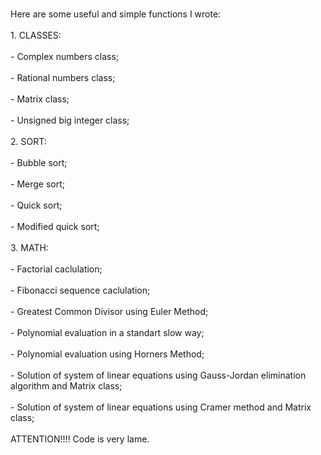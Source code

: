 <br>Here are some useful and simple functions I wrote: <br/>
<br> 1. CLASSES: <br/>
<br> - Complex numbers class;<br/>
<br> - Rational numbers class;<br/>
<br> - Matrix class;<br/>
<br> - Unsigned big integer class;<br/>
<br> 2. SORT: <br/>
<br> - Bubble sort;<br/>
<br> - Merge sort;<br/>
<br> - Quick sort;<br/>
<br> - Modified quick sort;<br/>
<br> 3. MATH: <br/>
<br> - Factorial caclulation;<br/>
<br> - Fibonacci sequence caclulation;<br/>
<br> - Greatest Common Divisor using Euler Method;<br/>
<br> - Polynomial evaluation in a standart slow way;<br/>
<br> - Polynomial evaluation using Horners Method;<br/>
<br> - Solution of system of linear equations using Gauss-Jordan elimination algorithm and Matrix class;<br/>
<br> - Solution of system of linear equations using Cramer method and Matrix class;<br/>
<br> ATTENTION!!!! Code is very lame.<br/>
